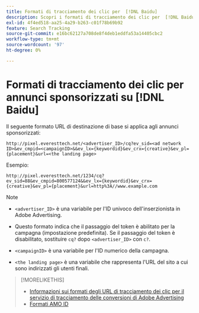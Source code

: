 ```yaml
---
title: Formati di tracciamento dei clic per  [!DNL Baidu]
description: Scopri i formati di tracciamento dei clic per  [!DNL Baidu]  account.
exl-id: 4f4ed518-aa25-4a29-b263-c01f78b69b92
feature: Search Tracking
source-git-commit: e16bc62127a708de8f4deb1eddfa53a14405cbc2
workflow-type: tm+mt
source-wordcount: '97'
ht-degree: 0%

---
```


# Formati di tracciamento dei clic per annunci sponsorizzati su [!DNL Baidu]

Il seguente formato URL di destinazione di base si applica agli annunci sponsorizzati:

`http://pixel.everesttech.net/<advertiser_ID>/cq?ev_sid=<ad network ID>&ev_cmpid=<campaignID>&&ev_lx={keywordid}&ev_crx={creative}&ev_pl={placement}&url=<the landing page>`

Esempio:

`http://pixel.everesttech.net/1234/cq?ev_sid=88&ev_cmpid=800577124&&ev_lx={keywordid}&ev_crx={creative}&ev_pl={placement}&url=http%3A//www.example.com`

>[!NOTE]
>
>* `<advertiser_ID>` è una variabile per l&#39;ID univoco dell&#39;inserzionista in Adobe Advertising.
>
>* Questo formato indica che il passaggio del token è abilitato per la campagna (impostazione predefinita). Se il passaggio del token è disabilitato, sostituire `cq?` dopo `<advertiser_ID>` con `c?`.
>
>* `<campaignID>` è una variabile per l&#39;ID numerico della campagna.
>
>* `<the landing page>` è una variabile che rappresenta l&#39;URL del sito a cui sono indirizzati gli utenti finali.

>[!MORELIKETHIS]
>
>* [Informazioni sui formati degli URL di tracciamento dei clic per il servizio di tracciamento delle conversioni di Adobe Advertising](formats-click-tracking-about.md)
>* [Formati AMO ID](/help/integrations/analytics/ids.md#amo-id-formats)
